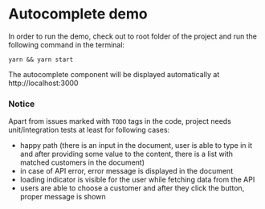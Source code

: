 # Autocomplete demo

In order to run the demo, check out to root folder of the project and run the following command in the terminal:

```
yarn && yarn start
```

The autocomplete component will be displayed automatically at http://localhost:3000


### Notice

Apart from issues marked with `TODO` tags in the code, project needs unit/integration tests at least for following cases:
- happy path (there is an input in the document, user is able to type in it and after providing some value to the content, there is a list with matched customers in the document)
- in case of API error, error message is displayed in the document
- loading indicator is visible for the user while fetching data from the API
- users are able to choose a customer and after they click the button, proper message is shown